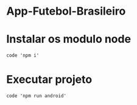 # App-Futebol-Brasileiro

# Instalar os modulo node
~~~~npm
code 'npm i'
~~~~

# Executar projeto
~~~~npm
code 'npm run android'
~~~~
